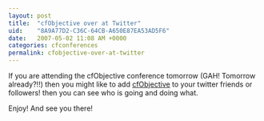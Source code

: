 ```yaml
---
layout: post
title:  "cfObjective over at Twitter"
uid:	"8A9A77D2-C36C-64CB-A650E87EA53AD5F6"
date:   2007-05-02 11:08 AM +0000
categories: cfconferences
permalink: cfobjective-over-at-twitter
---
```

If you are attending the cfObjective conference tomorrow (GAH! Tomorrow already?!!) then you might like to add <a href="http://twitter.com/cfobjective">cfObjective</a> to your twitter friends or followers! then you can see who is going and doing what.

Enjoy! And see you there!